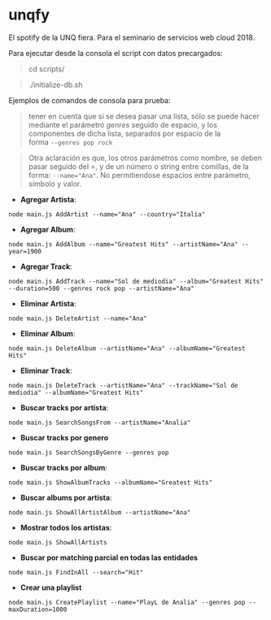 # unqfy
El spotify de la UNQ fiera. Para el seminario de servicios web cloud 2018.

Para ejecutar desde la consola el script con datos precargados: 
   > cd scripts/
   
   > ./initialize-db.sh

Ejemplos de comandos de consola para prueba: 

 >tener en cuenta que si se desea pasar una lista, sólo se puede hacer 
mediante el parámetro *genres* seguido de espacio, y los componentes de dicha 
lista, separados por espacio de la  
forma `--genres pop rock`

>Otra aclaración es que, los otros parámetros como nombre, se deben pasar seguido del =, y de un número o 
string entre comillas, de la forma: `--name="Ana"`. No permitiendose espacios entre parámetro,
símbolo y valor.

* **Agregar Artista**: 
```
node main.js AddArtist --name="Ana" --country="Italia"
```
* **Agregar Album**: 
```
node main.js AddAlbum --name="Greatest Hits" --artistName="Ana" --year=1900
```
* **Agregar Track**: 
```
node main.js AddTrack --name="Sol de mediodia" --album="Greatest Hits" --duration=500 --genres rock pop --artistName="Ana"
```
* **Eliminar Artista**: 
```
node main.js DeleteArtist --name="Ana"
```
* **Eliminar Album**: 
```
node main.js DeleteAlbum --artistName="Ana" --albumName="Greatest Hits"
```
* **Eliminar Track**: 
```
node main.js DeleteTrack --artistName="Ana" --trackName="Sol de mediodia" --albumName="Greatest Hits"
```
* **Buscar tracks por artista**: 
```
node main.js SearchSongsFrom --artistName="Analia"
```
* **Buscar tracks por genero**
```
node main.js SearchSongsByGenre --genres pop
```
* **Buscar tracks por album**:
```
node main.js ShowAlbumTracks --albumName="Greatest Hits"
```
* **Buscar albums por artista**:
```
node main.js ShowAllArtistAlbum --artistName="Ana"
```
* **Mostrar todos los artistas**: 
```
node main.js ShowAllArtists
```
* **Buscar por matching parcial en todas las entidades**
```
node main.js FindInAll --search="Hit"
```

* **Crear una playlist**
```
node main.js CreatePlaylist --name="PlayL de Analia" --genres pop --maxDuration=1000
```

